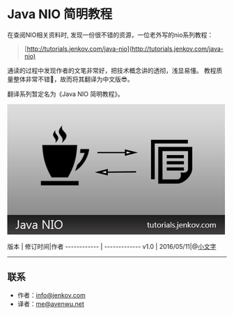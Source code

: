 # Java NIO 简明教程
在查阅NIO相关资料时, 发现一份很不错的资源，一位老外写的nio系列教程：
> [http://tutorials.jenkov.com/java-nio](http://tutorials.jenkov.com/java-nio)

通读的过程中发现作者的文笔非常好，把技术概念讲的透彻，浅显易懂。
教程质量整体非常不错🎉，故而将其翻译为中文版😎。  

翻译系列暂定名为《Java NIO 简明教程》。


![cover](cover.jpg)

版本 | 修订时间|作者
------------ | -------------
v1.0 | 2016/05/11|@[小文字](https://github.com/avenwu)


---
## 联系

* 作者：<info@jenkov.com>
* 译者：<me@avenwu.net>

